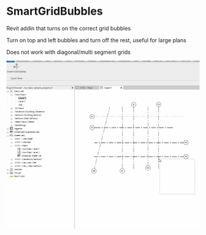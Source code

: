 # SmartGridBubbles
Revit addin that turns on the correct grid bubbles

Turn on top and left bubbles and turn off the rest, useful for large plans

Does not work with diagonal/multi segment grids

![FixBubbles](https://github.com/GastonBC/SmartGridBubbles/blob/main/Imgs/highlights.gif)